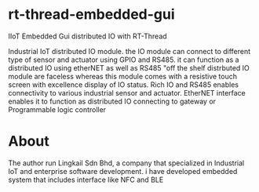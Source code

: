 # rt-thread-embedded-gui
IIoT Embedded Gui distributed IO with RT-Thread

Industrial IoT distributed IO module. the IO module can connect to different type of sensor and actuator using GPIO and RS485. it can function as a distributed IO using etherNET as well as RS485
"off the shelf distrbuted IO module are faceless whereas this module comes with a resistive touch screen with excellence display of IO status. Rich IO and RS485 enables connectivity to various industrial sensor and actuator. EtherNET interface enables it to function as distributed IO connecting to gateway or Programmable logic controller

# About
The author run Lingkail Sdn Bhd, a company that specialized in Industrial IoT and enterprise software development. i have developed embedded system that includes interface like NFC and BLE
